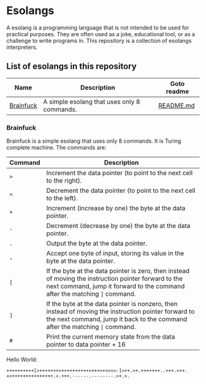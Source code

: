 # Esolangs

A esolang is a programming language that is not intended to be used for practical purposes. They are often used as a joke, educational tool, or as a challenge to write programs in. This repository is a collection of esolangs interpreters.

## List of esolangs in this repository

| Name                                             | Description                                 | Goto readme             |
| ------------------------------------------------ | ------------------------------------------- | ----------------------- |
| [Brainfuck](https://esolangs.org/wiki/Brainfuck) | A simple esolang that uses only 8 commands. | [README.md](#brainfuck) |

### Brainfuck

Brainfuck is a simple esolang that uses only 8 commands. It is Turing complete machine. The commands are:

| Command | Description                                                                                                                                                                         |
| ------- | ----------------------------------------------------------------------------------------------------------------------------------------------------------------------------------- |
| `>`     | Increment the data pointer (to point to the next cell to the right).                                                                                                                |
| `<`     | Decrement the data pointer (to point to the next cell to the left).                                                                                                                 |
| `+`     | Increment (increase by one) the byte at the data pointer.                                                                                                                           |
| `-`     | Decrement (decrease by one) the byte at the data pointer.                                                                                                                           |
| `.`     | Output the byte at the data pointer.                                                                                                                                                |
| `,`     | Accept one byte of input, storing its value in the byte at the data pointer.                                                                                                        |
| `[`     | If the byte at the data pointer is zero, then instead of moving the instruction pointer forward to the next command, jump it forward to the command after the matching `]` command. |
| `]`     | If the byte at the data pointer is nonzero, then instead of moving the instruction pointer forward to the next command, jump it back to the command after the matching `[` command. |
| `#`     | Print the current memory state from the data pointer to data pointer + 16                                                                                                           |

Hello World:

```brainfuck
++++++++++[>+++++++>++++++++++>+++>+<<<<-]>++.>+.+++++++..+++.>++.<<+++++++++++++++.>.+++.------.--------.>+.>.
```

